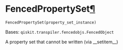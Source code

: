 # FencedPropertySet[¶](#fencedpropertyset "Permalink to this headline")

<span id="undefined" />

`FencedPropertySet(property_set_instance)`

Bases: `qiskit.transpiler.fencedobjs.FencedObject`

A property set that cannot be written (via \_\_setitem\_\_)
